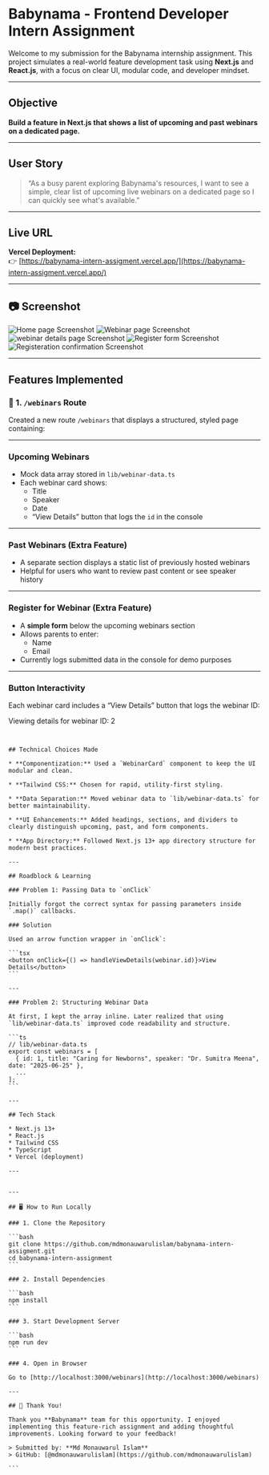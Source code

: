 

# Babynama - Frontend Developer Intern Assignment

Welcome to my submission for the Babynama internship assignment. This project simulates a real-world feature development task using **Next.js** and **React.js**, with a focus on clear UI, modular code, and developer mindset.

---

## Objective

**Build a feature in Next.js that shows a list of upcoming and past webinars on a dedicated page.**

---

## User Story

> “As a busy parent exploring Babynama's resources, I want to see a simple, clear list of upcoming live webinars on a dedicated page so I can quickly see what's available.”

---

## Live URL

**Vercel Deployment:**  
👉 [https://babynama-intern-assigment.vercel.app/](https://babynama-intern-assigment.vercel.app/)

---

## 📷 Screenshot
![Home page Screenshot](./public/screenshot/home.png)
![Webinar page Screenshot](./public/screenshot/webinar.png)
![webinar details page Screenshot](./public/screenshot/webinar-detail.png)
![Register form Screenshot](./public/screenshot/register-form.png)
![Registeration confirmation Screenshot](./public/screenshot/registeration-confirmation.png)



---

## Features Implemented

### 📄 1. `/webinars` Route
Created a new route `/webinars` that displays a structured, styled page containing:

---

### Upcoming Webinars
- Mock data array stored in `lib/webinar-data.ts`
- Each webinar card shows:
  - Title
  - Speaker
  - Date
  - “View Details” button that logs the `id` in the console

---

### Past Webinars (Extra Feature)
- A separate section displays a static list of previously hosted webinars
- Helpful for users who want to review past content or see speaker history

---

### Register for Webinar (Extra Feature)
- A **simple form** below the upcoming webinars section
- Allows parents to enter:
  - Name
  - Email
- Currently logs submitted data in the console for demo purposes

---

### Button Interactivity
Each webinar card includes a “View Details” button that logs the webinar ID:

Viewing details for webinar ID: 2
````


## Technical Choices Made

* **Componentization:** Used a `WebinarCard` component to keep the UI modular and clean.

* **Tailwind CSS:** Chosen for rapid, utility-first styling.

* **Data Separation:** Moved webinar data to `lib/webinar-data.ts` for better maintainability.

* **UI Enhancements:** Added headings, sections, and dividers to clearly distinguish upcoming, past, and form components.

* **App Directory:** Followed Next.js 13+ app directory structure for modern best practices.

---

## Roadblock & Learning

### Problem 1: Passing Data to `onClick`

Initially forgot the correct syntax for passing parameters inside `.map()` callbacks.

### Solution

Used an arrow function wrapper in `onClick`:

```tsx
<button onClick={() => handleViewDetails(webinar.id)}>View Details</button>
```

---

### Problem 2: Structuring Webinar Data

At first, I kept the array inline. Later realized that using `lib/webinar-data.ts` improved code readability and structure.

```ts
// lib/webinar-data.ts
export const webinars = [
  { id: 1, title: "Caring for Newborns", speaker: "Dr. Sumitra Meena", date: "2025-06-25" },
  ...
];
```

---

## Tech Stack

* Next.js 13+
* React.js
* Tailwind CSS
* TypeScript
* Vercel (deployment)

---


---

## 🖥️ How to Run Locally

### 1. Clone the Repository

```bash
git clone https://github.com/mdmonauwarulislam/babynama-intern-assigment.git
cd babynama-intern-assignment
```

### 2. Install Dependencies

```bash
npm install
```

### 3. Start Development Server

```bash
npm run dev
```

### 4. Open in Browser

Go to [http://localhost:3000/webinars](http://localhost:3000/webinars)

---

## 🙌 Thank You!

Thank you **Babynama** team for this opportunity. I enjoyed implementing this feature-rich assignment and adding thoughtful improvements. Looking forward to your feedback!

> Submitted by: **Md Monauwarul Islam**
> GitHub: [@mdmonauwarulislam](https://github.com/mdmonauwarulislam)

```
